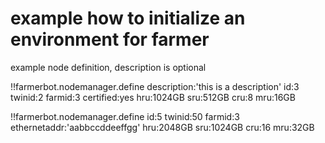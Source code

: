 
# example how to initialize an environment for farmer


example node definition, description is optional

!!farmerbot.nodemanager.define
    description:'this is a description'
    id:3 
    twinid:2
    farmid:3
    certified:yes
    hru:1024GB
    sru:512GB
    cru:8
    mru:16GB

!!farmerbot.nodemanager.define
    id:5
    twinid:50
    farmid:3
    ethernetaddr:'aabbccddeeffgg'
    hru:2048GB
    sru:1024GB
    cru:16
    mru:32GB

